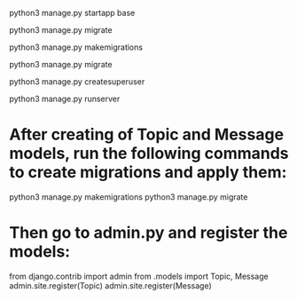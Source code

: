 

python3 manage.py startapp base

python3 manage.py migrate 

python3 manage.py makemigrations

python3 manage.py migrate 

python3 manage.py createsuperuser

python3 manage.py runserver

# After creating of Topic and Message models, run the following commands to create migrations and apply them:
python3 manage.py makemigrations
python3 manage.py migrate

# Then go to admin.py and register the models:
from django.contrib import admin
from .models import Topic, Message
admin.site.register(Topic)
admin.site.register(Message)



